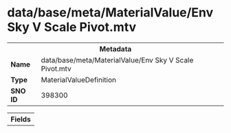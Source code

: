 <h1>data/base/meta/MaterialValue/Env Sky V Scale Pivot.mtv</h1><table><tr><th colspan="100%">Metadata</th></tr><tr><td><b>Name</b></td><td>data/base/meta/MaterialValue/Env Sky V Scale Pivot.mtv</td></tr><tr><td><b>Type</b></td><td>MaterialValueDefinition</td></tr><tr><td><b>SNO ID</b></td><td>398300</td></tr></table>

<table><tr><th colspan="100%">Fields</th></tr></table>

